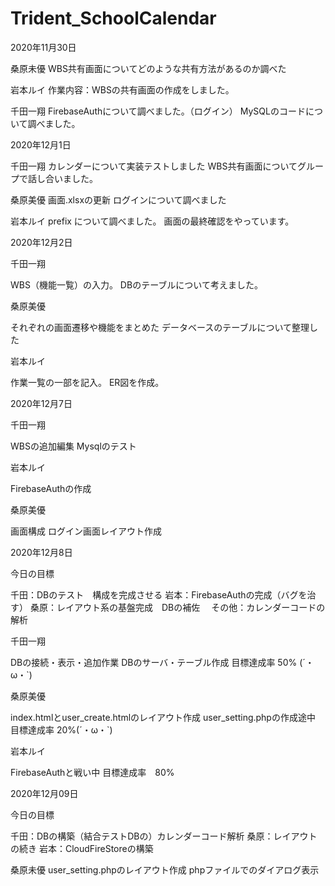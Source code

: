 # Trident_SchoolCalendar


2020年11月30日

桑原未優
WBS共有画面についてどのような共有方法があるのか調べた

岩本ルイ
作業内容：WBSの共有画面の作成をしました。

千田一翔
FirebaseAuthについて調べました。（ログイン）
MySQLのコードについて調べました。

2020年12月1日

千田一翔
カレンダーについて実装テストしました
WBS共有画面についてグループで話し合いました。

桑原美優
画面.xlsxの更新
ログインについて調べました

岩本ルイ
prefix について調べました。
画面の最終確認をやっています。

2020年12月2日

千田一翔

WBS（機能一覧）の入力。
DBのテーブルについて考えました。

桑原美優

それぞれの画面遷移や機能をまとめた
データベースのテーブルについて整理した

岩本ルイ

作業一覧の一部を記入。
ER図を作成。

2020年12月7日

千田一翔

WBSの追加編集
Mysqlのテスト

岩本ルイ

FirebaseAuthの作成

桑原美優

画面構成
ログイン画面レイアウト作成

2020年12月8日

今日の目標

千田：DBのテスト　構成を完成させる
岩本：FirebaseAuthの完成（バグを治す）
桑原：レイアウト系の基盤完成　DBの補佐　
その他：カレンダーコードの解析

千田一翔

DBの接続・表示・追加作業
DBのサーバ・テーブル作成
目標達成率 50% (´・ω・`)

桑原美優

index.htmlとuser_create.htmlのレイアウト作成
user_setting.phpの作成途中
目標達成率 20%(´・ω・`) 

岩本ルイ

FirebaseAuthと戦い中
目標達成率　80%

2020年12月09日

今日の目標

千田：DBの構築（結合テストDBの）カレンダーコード解析
桑原：レイアウトの続き
岩本：CloudFireStoreの構築

桑原未優
user_setting.phpのレイアウト作成
phpファイルでのダイアログ表示
